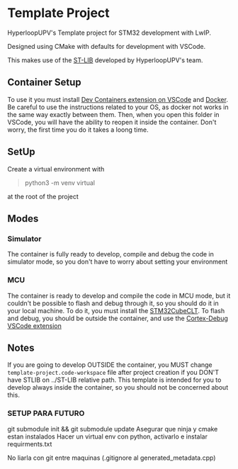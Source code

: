 # Template Project

HyperloopUPV's Template project for STM32 development with LwIP.

Designed using CMake with defaults for development with VSCode.

This makes use of the [ST-LIB](https://github.com/HyperloopUPV-H8/ST-LIB) developed by HyperloopUPV's team.

## Container Setup
To use it you must install [Dev Containers extension on VSCode](https://marketplace.visualstudio.com/items?itemName=ms-vscode-remote.remote-containers) and [Docker](https://www.docker.com). Be careful to use the instructions related to your OS, as docker not works in the same way exactly between them.
Then, when you open this folder in VSCode, you will have the ability to reopen it inside the container. Don't worry, the first time you do it takes a loong time.
## SetUp
Create a virtual environment with
>python3 -m venv virtual

at the root of the project
## Modes
### Simulator
The container is fully ready to develop, compile and debug the code in simulator mode, so you don't have to worry about setting your environment
### MCU
The container is ready to develop and compile the code in MCU mode, but it couldn't be possible to flash and debug through it, so you should do it in your local machine. To do it, you must install the [STM32CubeCLT](https://www.st.com/en/development-tools/stm32cubeclt.html).
To flash and debug, you should be outside the container, and use the [Cortex-Debug VSCode extension](https://marketplace.visualstudio.com/items?itemName=marus25.cortex-debug)


## Notes
If you are going to develop OUTSIDE the container, you MUST change `template-project.code-workspace` file after project creation if you DON'T have STLIB on ../ST-LIB relative path. This template is intended for you to develop always inside the container, so you should not be concerned about this.



### SETUP PARA FUTURO #####
git submodule init && git submodule update
Asegurar que ninja y cmake estan instalados
Hacer un virtual env con python, activarlo e instalar requirments.txt

No liarla con git entre maquinas (.gitignore al generated_metadata.cpp)
